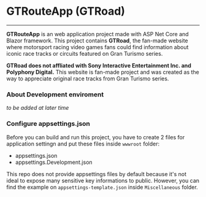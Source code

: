 # GTRouteApp (GTRoad)
---
**GTRouteApp** is an web application project made with ASP Net Core and Blazor framework. This project contains **GTRoad**, the fan-made website where motorsport racing video games fans could find information about iconic race tracks or circuits featured on Gran Turismo series.

**GTRoad does not affliated with Sony Interactive Entertainment Inc. and Polyphony Digital.** This website is fan-made project and was created as the way to appreciate original race tracks from Gran Turismo series.

### About Development enviroment
*to be added at later time*

### Configure appsettings.json
Before you can build and run this project, you have to create 2 files for application settingn and put these files inside `wwwroot` folder:
- appsettings.json
- appsettings.Development.json

This repo does not provide appsettings files by default because it's not ideal to expose many sensitive key informations to public. However, you can find the example on `appsettings-template.json` inside `Miscellaneous` folder.